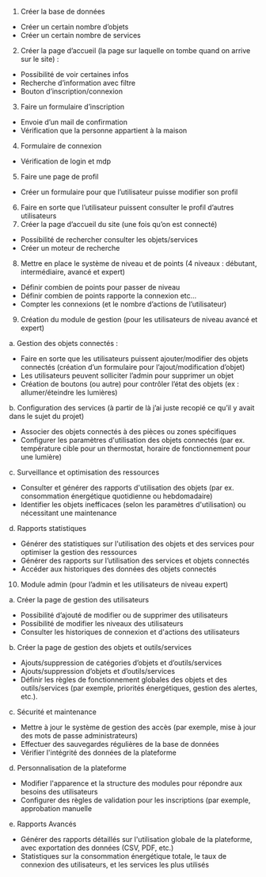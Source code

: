 1.	Créer la base de données
-	Créer un certain nombre d’objets
-	Créer un certain nombre de services
2.	Créer la page d’accueil (la page sur laquelle on tombe quand on arrive sur le site) :
-	Possibilité de voir certaines infos
-	Recherche d’information avec filtre
-	Bouton d’inscription/connexion
3.	Faire un formulaire d’inscription
-	Envoie d’un mail de confirmation
-	Vérification que la personne appartient à la maison
4.	Formulaire de connexion
-	Vérification de login et mdp
5.	Faire une page de profil
-	Créer un formulaire pour que l’utilisateur puisse modifier son profil
6.	Faire en sorte que l’utilisateur puissent consulter le profil d’autres utilisateurs
7.	Créer la page d’accueil du site (une fois qu’on est connecté)
-	Possibilité de rechercher consulter les objets/services
-	Créer un moteur de recherche
8.	Mettre en place le système de niveau et de points (4 niveaux : débutant, intermédiaire, avancé et expert)
-	Définir combien de points pour passer de niveau
-	Définir combien de points rapporte la connexion etc…
-	Compter les connexions (et le nombre d’actions de l’utilisateur)
9.	Création du module de gestion (pour les utilisateurs de niveau avancé et expert)
 	
a.	Gestion des objets connectés :
-	Faire en sorte que les utilisateurs puissent ajouter/modifier des objets connectés (création d’un formulaire pour l’ajout/modification d’objet)
-	Les utilisateurs peuvent solliciter l’admin pour supprimer un objet
-	Création de boutons (ou autre) pour contrôler l’état des objets (ex : allumer/éteindre les lumières)
  
b.	Configuration des services (à partir de là j’ai juste recopié ce qu’il y avait dans le sujet du projet)
-	Associer des objets connectés à des pièces ou zones spécifiques
-	Configurer les paramètres d'utilisation des objets connectés (par ex. température cible pour un thermostat, horaire de fonctionnement pour une lumière)
  
c.	Surveillance et optimisation des ressources
-	Consulter et générer des rapports d'utilisation des objets (par ex. consommation énergétique quotidienne ou hebdomadaire)
-	Identifier les objets inefficaces (selon les paramètres d'utilisation) ou nécessitant une maintenance
  
d.	Rapports statistiques
-	Générer des statistiques sur l'utilisation des objets et des services pour optimiser la gestion des ressources 
-	Générer des rapports sur l’utilisation des services et objets connectés
-	Accéder aux historiques des données des objets connectés
  
10.	Module admin (pour l’admin et les utilisateurs de niveau expert)
    
a.	Créer la page de gestion des utilisateurs
-	Possibilité d’ajouté de modifier ou de supprimer des utilisateurs
-	Possibilité de modifier les niveaux des utilisateurs 
-	Consulter les historiques de connexion et d'actions des utilisateurs
  
b.	Créer la page de gestion des objets et outils/services
-	Ajouts/suppression de catégories d’objets et d’outils/services
-	Ajouts/suppression d’objets et d’outils/services
-	Définir les règles de fonctionnement globales des objets et des outils/services (par exemple, priorités énergétiques, gestion des alertes, etc.).
  
c.	Sécurité et maintenance
-	Mettre à jour le système de gestion des accès (par exemple, mise à jour des mots de passe administrateurs)
-	Effectuer des sauvegardes régulières de la base de données
-	Vérifier l'intégrité des données de la plateforme

d.	Personnalisation de la plateforme
-	Modifier l'apparence et la structure des modules pour répondre aux besoins des utilisateurs
-	Configurer des règles de validation pour les inscriptions (par exemple, approbation manuelle
  
e.	Rapports Avancés
-	Générer des rapports détaillés sur l'utilisation globale de la plateforme, avec exportation des données (CSV, PDF, etc.)
-	Statistiques sur la consommation énergétique totale, le taux de connexion des utilisateurs, et les services les plus utilisés
